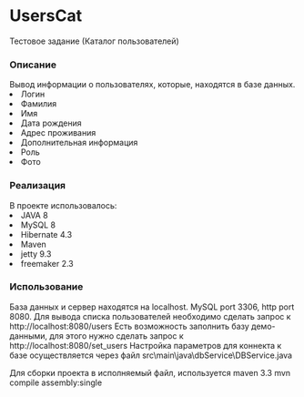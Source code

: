 # UsersCat
Тестовое задание (Каталог пользователей)

<h3>Описание</h3>
Вывод информации о пользователях, которые, находятся в базе данных.
<ui>
  <li>Логин</li>
  <li>Фамилия</li>
  <li>Имя</li>
  <li>Дата рождения</li>
  <li>Адрес проживания</li>
  <li>Дополнительная информация</li>
  <li>Роль</li>
  <li>Фото</li>
</ui>

<h3>Реализация</h3>
В проекте использовалось:
<ui>
  <li>JAVA 8</li>
  <li>MySQL 8</li>
  <li>Hibernate 4.3</li>
  <li>Maven</li>
  <li>jetty 9.3</li>
  <li>freemaker 2.3</li>
</ui>

<h3>Использование</h3>
База данных и сервер находятся на localhost. MySQL port 3306, http port 8080. Для вывода списка пользователей необходимо сделать запрос к http://localhost:8080/users
Есть возможность заполнить базу демо-данными, для этого нужно сделать запрос к http://localhost:8080/set_users
Настройка параметров для коннекта к базе осуществляется через файл src\main\java\dbService\DBService.java

Для сборки проекта в исполняемый файл, используется maven 3.3
mvn compile assembly:single
